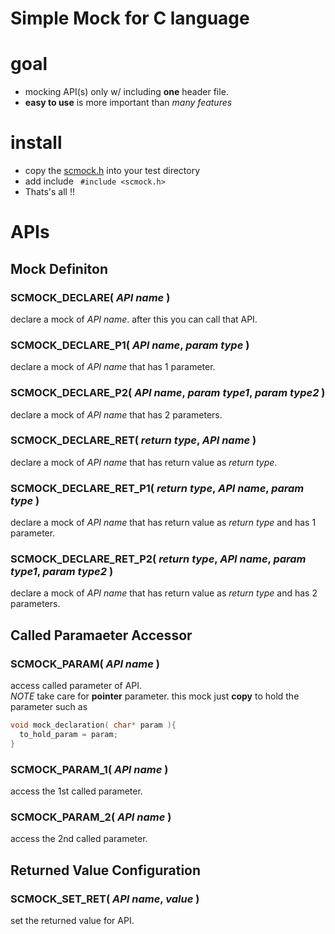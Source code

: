 # Simple Mock for C language

# goal
- mocking API(s) only w/ including **one** header file.
- **easy to use** is more important than *many features*

# install
- copy the [scmock.h](https://github.com/datsuns/scmock/blob/master/scmock.h) into your test directory
- add include ``` #include <scmock.h>```
- Thats's all !!

# APIs

## Mock Definiton

### SCMOCK_DECLARE( *API name* )
declare a mock of *API name*. after this you can call that API.

### SCMOCK_DECLARE_P1( *API name*, *param type* )
declare a mock of *API name* that has 1 parameter.

### SCMOCK_DECLARE_P2( *API name*, *param type1*, *param type2* )
declare a mock of *API name* that has 2 parameters.

### SCMOCK_DECLARE_RET( *return type*, *API name* )
declare a mock of *API name* that has return value as *return type*.

### SCMOCK_DECLARE_RET_P1( *return type*, *API name*, *param type* )
declare a mock of *API name* that has return value as *return type* and has 1 parameter.

### SCMOCK_DECLARE_RET_P2( *return type*, *API name*, *param type1*, *param type2* )
declare a mock of *API name* that has return value as *return type* and has 2 parameters.

## Called Paramaeter Accessor

### SCMOCK_PARAM( *API name* )
access called parameter of API.  
*NOTE* take care for **pointer** parameter. this mock just **copy** to hold the parameter such as
```c
void mock_declaration( char* param ){
  to_hold_param = param;
}
```

### SCMOCK_PARAM_1( *API name* )
access the 1st called parameter.

### SCMOCK_PARAM_2( *API name* )
access the 2nd called parameter.

## Returned Value Configuration

### SCMOCK_SET_RET( *API name*, *value* )
set the returned value for API.
